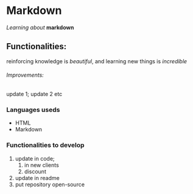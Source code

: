 # Markdown

*Learning about* **markdown**

## Functionalities: 

reinforcing knowledge is _beautiful_,
and learning new things is _incredible_


###### Improvements: 

update 1;
update 2 etc

### Languages useds

* HTML
* Markdown

### Functionalities to develop

1. update in code;
   1. in new clients 
   2. discount
2. update in readme
3. put repository open-source